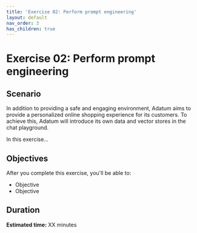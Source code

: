 ```yaml
---
title: 'Exercise 02: Perform prompt engineering'
layout: default
nav_order: 3
has_children: true
---
```


# Exercise 02: Perform prompt engineering

## Scenario

In addition to providing a safe and engaging environment, Adatum aims to provide a personalized online shopping experience for its customers. To achieve this, Adatum will introduce its own data and vector stores in the chat playground.

In this exercise…

## Objectives

After you complete this exercise, you'll be able to:

 - Objective
 - Objective

## Duration

**Estimated time:** XX minutes
